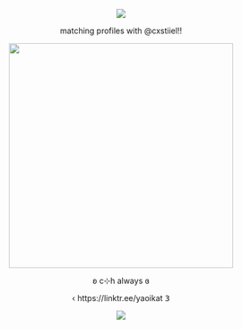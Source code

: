 <p align="center">
 <img src="https://komarev.com/ghpvc/?username=yaoikat&color=blue&style=plastic&abbreviated=true&label=☆"
</p>
 <p align="center">
matching profiles with @cxstiiel!!
  </p>
<p align="center">
  <img src="https://i.postimg.cc/KvsqfZ5X/castiel.png" width="400">
</p>

<p align="center">
ʚ c⊹h always ɞ

<p align="center">
‹ https://linktr.ee/yaoikat 𝟥

<p align="center">
<img src="https://spotify-github-profile.kittinanx.com/api/view?uid=lpmqz3bufqngt56rz8g8mtxxc&cover_image=true&theme=novatorem&show_offline=true&background_color=121212&interchange=true">
</p>


